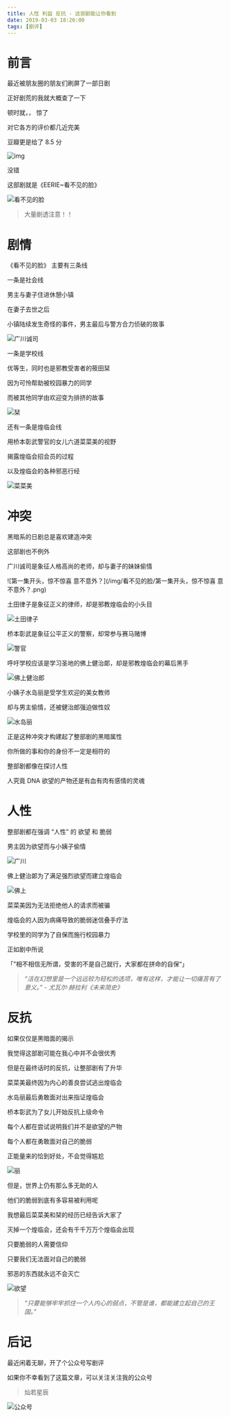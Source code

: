 ```yaml
---
title: 人性 利益 反抗 - 这部剧能让你看到
date: 2019-03-03 18:26:00
tags: [剧评]
---
```




# 前言



最近被朋友圈的朋友们刷屏了一部日剧



正好剧荒的我就大概查了一下



顿时就，， 惊了

<!-- more -->



对它各方的评价都几近完美



豆瓣更是给了 8.5 分





![img](/img/看不见的脸/看不见的脸豆瓣评分.png)



没错



这部剧就是《EERIE~看不见的脸》



![看不见的脸](/img/看不见的脸/封面.jpg)



> 大量剧透注意！！



# 剧情



《看不见的脸》 主要有三条线



一条是社会线



男主与妻子住进休憩小镇



在妻子去世之后



小镇陆续发生奇怪的事件，男主最后与警方合力侦破的故事



![广川诚司](/img/看不见的脸/广川.jpg)



一条是学校线



优等生，同时也是邪教受害者的筱田栞



因为可怜帮助被校园暴力的同学



而被其他同学由欢迎变为排挤的故事





![栞](/img/看不见的脸/栞结尾.png)





还有一条是煌临会线



用桥本彰武警官的女儿六道菜菜美的视野



揭露煌临会招会员的过程



以及煌临会的各种邪恶行经



![菜菜美](/img/看不见的脸/六道菜菜美.jpg)





# 冲突





黑暗系的日剧总是喜欢建造冲突



这部剧也不例外    



广川诚司是象征人格高尚的老师，却与妻子的妹妹偷情



![第一集开头，惊不惊喜 意不意外？](/img/看不见的脸/第一集开头，惊不惊喜 意不意外？.png)



土田律子是象征正义的律师，却是邪教煌临会的小头目



![土田律子](/img/看不见的脸/土田律子.jpg)



桥本彰武是象征公平正义的警察，却常参与赛马赌博



![警官](/img/看不见的脸/警察角色.png)



呼吁学校应该是学习圣地的佛上健治郞，却是邪教煌临会的幕后黑手



![佛上健治郎](/img/看不见的脸/教育者佛上.png)



小姨子水岛丽是受学生欢迎的美女教师



却与男主偷情，还被健治郎强迫做性奴



![水岛丽](/img/看不见的脸/水岛丽.png)





正是这种冲突才构建起了整部剧的黑暗属性



你所做的事和你的身份不一定是相符的



整部剧都像在探讨人性



人究竟 DNA 欲望的产物还是有血有肉有感情的灵魂



 # 人性





整部剧都在强调 “人性” 的 欲望 和 脆弱



男主因为欲望而与小姨子偷情



![广川](/img/看不见的脸/广川最后拼.png)





佛上健治郞为了满足强烈欲望而建立煌临会



![佛上](/img/看不见的脸/欲望拼接.jpeg)



菜菜美因为无法拒绝他人的请求而被骗



煌临会的人因为病痛导致的脆弱迷信叠手疗法



学校里的同学为了自保而施行校园暴力



正如剧中所说



「”相不相信无所谓，受害的不是自己就行，大家都在拼命的自保“」





> *“活在幻想里是一个远远较为轻松的选项，唯有这样，才能让一切痛苦有了意义。”    - 尤瓦尔·赫拉利《未来简史》*





# 反抗



如果仅仅是黑暗面的揭示



我觉得这部剧可能在我心中并不会很优秀



但是在最终话时的反抗，让整部剧有了升华



菜菜美最终因为内心的善良尝试逃出煌临会



水岛丽最后勇敢面对出来指证煌临会



桥本彰武为了女儿开始反抗上级命令



每个人都在尝试说明我们并不是欲望的产物



每个人都在勇敢面对自己的脆弱



正能量来的恰到好处，不会觉得尴尬



![丽](/img/看不见的脸/结尾.png)





但是，世界上仍有那么多无助的人



他们的脆弱到底有多容易被利用呢



我想最后菜菜美和栞的经历已经告诉大家了



灭掉一个煌临会，还会有千千万万个煌临会出现



只要脆弱的人需要信仰



只要我们无法面对自己的脆弱



邪恶的东西就永远不会灭亡





![欲望](/img/看不见的脸/佛上健治郞.jpg)







> *“只要能够牢牢抓住一个人内心的弱点，不管是谁，都能建立起自己的王国。”*





# 后记

最近闲着无聊，开了个公众号写剧评

如果你不幸看到了这篇文章，可以关注关注我的公众号

> 灿若星辰

![公众号](/img/公众号.png)